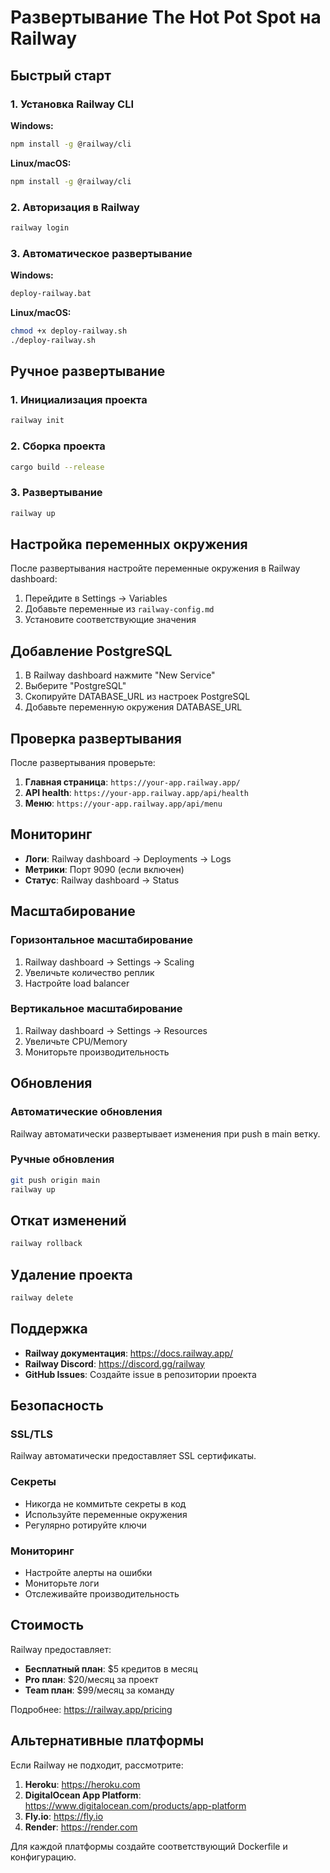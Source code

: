# Развертывание The Hot Pot Spot на Railway

## Быстрый старт

### 1. Установка Railway CLI

**Windows:**
```bash
npm install -g @railway/cli
```

**Linux/macOS:**
```bash
npm install -g @railway/cli
```

### 2. Авторизация в Railway

```bash
railway login
```

### 3. Автоматическое развертывание

**Windows:**
```bash
deploy-railway.bat
```

**Linux/macOS:**
```bash
chmod +x deploy-railway.sh
./deploy-railway.sh
```

## Ручное развертывание

### 1. Инициализация проекта

```bash
railway init
```

### 2. Сборка проекта

```bash
cargo build --release
```

### 3. Развертывание

```bash
railway up
```

## Настройка переменных окружения

После развертывания настройте переменные окружения в Railway dashboard:

1. Перейдите в Settings → Variables
2. Добавьте переменные из `railway-config.md`
3. Установите соответствующие значения

## Добавление PostgreSQL

1. В Railway dashboard нажмите "New Service"
2. Выберите "PostgreSQL"
3. Скопируйте DATABASE_URL из настроек PostgreSQL
4. Добавьте переменную окружения DATABASE_URL

## Проверка развертывания

После развертывания проверьте:

1. **Главная страница**: `https://your-app.railway.app/`
2. **API health**: `https://your-app.railway.app/api/health`
3. **Меню**: `https://your-app.railway.app/api/menu`

## Мониторинг

- **Логи**: Railway dashboard → Deployments → Logs
- **Метрики**: Порт 9090 (если включен)
- **Статус**: Railway dashboard → Status

## Масштабирование

### Горизонтальное масштабирование
1. Railway dashboard → Settings → Scaling
2. Увеличьте количество реплик
3. Настройте load balancer

### Вертикальное масштабирование
1. Railway dashboard → Settings → Resources
2. Увеличьте CPU/Memory
3. Мониторьте производительность

## Обновления

### Автоматические обновления
Railway автоматически развертывает изменения при push в main ветку.

### Ручные обновления
```bash
git push origin main
railway up
```

## Откат изменений

```bash
railway rollback
```

## Удаление проекта

```bash
railway delete
```

## Поддержка

- **Railway документация**: https://docs.railway.app/
- **Railway Discord**: https://discord.gg/railway
- **GitHub Issues**: Создайте issue в репозитории проекта

## Безопасность

### SSL/TLS
Railway автоматически предоставляет SSL сертификаты.

### Секреты
- Никогда не коммитьте секреты в код
- Используйте переменные окружения
- Регулярно ротируйте ключи

### Мониторинг
- Настройте алерты на ошибки
- Мониторьте логи
- Отслеживайте производительность

## Стоимость

Railway предоставляет:
- **Бесплатный план**: $5 кредитов в месяц
- **Pro план**: $20/месяц за проект
- **Team план**: $99/месяц за команду

Подробнее: https://railway.app/pricing

## Альтернативные платформы

Если Railway не подходит, рассмотрите:

1. **Heroku**: https://heroku.com
2. **DigitalOcean App Platform**: https://www.digitalocean.com/products/app-platform
3. **Fly.io**: https://fly.io
4. **Render**: https://render.com

Для каждой платформы создайте соответствующий Dockerfile и конфигурацию.
